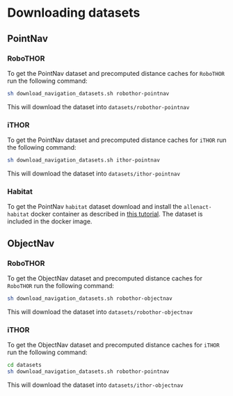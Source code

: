 # Downloading datasets 

## PointNav
### RoboTHOR
To get the PointNav dataset and precomputed distance caches for `RoboTHOR` run the following command:
```bash
sh download_navigation_datasets.sh robothor-pointnav
```
This will download the dataset into `datasets/robothor-pointnav`
### iTHOR
To get the PointNav dataset and precomputed distance caches for `iTHOR` run the following command:
```bash
sh download_navigation_datasets.sh ithor-pointnav
```
This will download the dataset into `datasets/ithor-pointnav`

### Habitat
To get the PointNav `habitat` dataset download and install the `allenact-habitat` docker
container as described in [this tutorial](installation-framework.md). The dataset is
included in the docker image.

## ObjectNav
### RoboTHOR
To get the ObjectNav dataset and precomputed distance caches for `RoboTHOR` run the following command:

```bash
sh download_navigation_datasets.sh robothor-objectnav
```
This will download the dataset into `datasets/robothor-objectnav`
### iTHOR
To get the ObjectNav dataset and precomputed distance caches for `iTHOR` run the following command:
```bash
cd datasets
sh download_navigation_datasets.sh robothor-pointnav
```
This will download the dataset into `datasets/ithor-objectnav`
